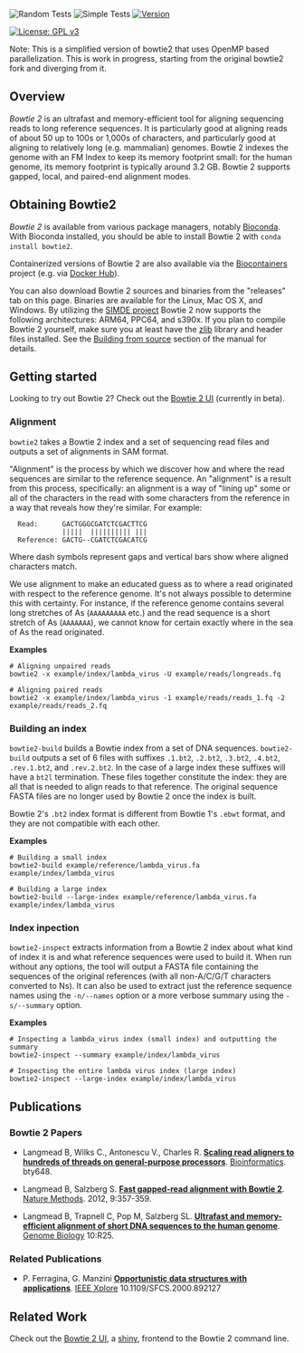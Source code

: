 
<!-- badges: start -->
![Random Tests](https://github.com/BenLangmead/bowtie2/actions/workflows/random-tests.yml/badge.svg)
![Simple Tests](https://github.com/BenLangmead/bowtie2/actions/workflows/simple-tests.yml/badge.svg)
[![Version](https://img.shields.io/badge/version-2.5.1-green.svg)](https://shields.io/)
<!-- [![Build Status](https://travis-ci.org/BenLangmead/bowtie2.svg?branch=master)](https://travis-ci.org/BenLangmead/bowtie2) -->
[![License: GPL v3](https://img.shields.io/badge/license-GPLv3-blue.svg)](https://www.gnu.org/licenses/gpl-3.0)
<!--badges: end -->

Note:
This is a simplified version of bowtie2 that uses OpenMP based parallelization.
This is work in progress, starting from the original bowtie2 fork and diverging from it.

## Overview

*Bowtie 2* is an ultrafast and memory-efficient tool for aligning sequencing reads
to long reference sequences. It is particularly good at aligning reads of about 50
up to 100s or 1,000s of characters, and particularly good at aligning to relatively
long (e.g. mammalian) genomes. Bowtie 2 indexes the genome with an FM Index to keep
its memory footprint small: for the human genome, its memory footprint is typically
around 3.2 GB. Bowtie 2 supports gapped, local, and paired-end alignment modes.

## Obtaining Bowtie2

*Bowtie 2* is available from various package managers, notably
[Bioconda](https://anaconda.org/bioconda/bowtie2). With Bioconda installed, you
should be able to install Bowtie 2 with `conda install bowtie2`.

Containerized versions of Bowtie 2 are also available via the
[Biocontainers](https://biocontainers.pro/) project (e.g. via
[Docker Hub](https://hub.docker.com/r/biocontainers/bowtie2/)).

You can also download Bowtie 2 sources and binaries from the
"releases" tab on this page. Binaries are available for the Linux,
Mac OS X, and Windows. By utilizing the [SIMDE project](https://github.com/simd-everywhere/simde)
Bowtie 2 now supports the following architectures: ARM64, PPC64, and
s390x.  If you plan to compile Bowtie 2 yourself, make sure you at least have
the [zlib](https://www.zlib.net) library and header files installed. See the
[Building from source](http://bowtie-bio.sourceforge.net/bowtie2/manual.shtml#building-from-source)
section of the manual for details.

## Getting started
Looking to try out Bowtie 2? Check out the [Bowtie 2 UI](http://bit.ly/bt2ui-beta) (currently in beta).

### Alignment
`bowtie2` takes a Bowtie 2 index and a set of sequencing read files and outputs a
set of alignments in SAM format.

"Alignment" is the process by which we discover how and where the read sequences are
similar to the reference sequence. An "alignment" is a result from this process,
specifically: an alignment is a way of "lining up" some or all of the characters in
the read with some characters from the reference in a way that reveals how they're
similar. For example:

```
  Read:      GACTGGGCGATCTCGACTTCG
             |||||  |||||||||| |||
  Reference: GACTG--CGATCTCGACATCG
```
Where dash symbols represent gaps and vertical bars show where aligned characters match.

We use alignment to make an educated guess as to where a read originated with
respect to the reference genome. It's not always possible to determine this with
certainty. For instance, if the reference genome contains several long stretches of
As (`AAAAAAAAA` etc.) and the read sequence is a short stretch of As (`AAAAAAA`), we
cannot know for certain exactly where in the sea of As the read originated.

**Examples**
```
# Aligning unpaired reads
bowtie2 -x example/index/lambda_virus -U example/reads/longreads.fq

# Aligning paired reads
bowtie2 -x example/index/lambda_virus -1 example/reads/reads_1.fq -2 example/reads/reads_2.fq
```

### Building an index

`bowtie2-build` builds a Bowtie index from a set of DNA sequences. `bowtie2-build`
outputs a set of 6 files with suffixes `.1.bt2`, `.2.bt2`, `.3.bt2`, `.4.bt2`,
`.rev.1.bt2`, and `.rev.2.bt2`. In the case of a large index these suffixes will
have a `bt2l` termination. These files together constitute the index: they are all
that is needed to align reads to that reference. The original sequence FASTA files
are no longer used by Bowtie 2 once the index is built.

Bowtie 2's `.bt2` index format is different from Bowtie 1's `.ebwt` format, and they
are not compatible with each other.

**Examples**
```
# Building a small index
bowtie2-build example/reference/lambda_virus.fa example/index/lambda_virus

# Building a large index
bowtie2-build --large-index example/reference/lambda_virus.fa example/index/lambda_virus
```

### Index inpection

`bowtie2-inspect` extracts information from a Bowtie 2 index about what kind of
index it is and what reference sequences were used to build it. When run without any
options, the tool will output a FASTA file containing the sequences of the original
references (with all non-A/C/G/T characters converted to Ns). It can also be used to
extract just the reference sequence names using the `-n/--names` option or a more
verbose summary using the `-s/--summary` option.

**Examples**
```
# Inspecting a lambda_virus index (small index) and outputting the summary
bowtie2-inspect --summary example/index/lambda_virus

# Inspecting the entire lambda virus index (large index)
bowtie2-inspect --large-index example/index/lambda_virus
```

## Publications

### Bowtie 2 Papers

- Langmead B, Wilks C., Antonescu V., Charles R. __[Scaling read aligners to hundreds of threads on general-purpose processors](https://doi.org/10.1093/bioinformatics/bty648)__. [Bioinformatics](https://academic.oup.com/bioinformatics). bty648.

- Langmead B, Salzberg S. __[Fast gapped-read alignment with Bowtie 2](http://www.nature.com/nmeth/journal/v9/n4/full/nmeth.1923.html)__. [Nature Methods](http://www.nature.com/nmeth). 2012, 9:357-359.

- Langmead B, Trapnell C, Pop M, Salzberg SL. __[Ultrafast and memory-efficient alignment of short DNA sequences to the human genome](https://genomebiology.biomedcentral.com/articles/10.1186/gb-2009-10-3-r25)__. [Genome Biology](https://genomebiology.biomedcentral.com/) 10:R25.

### Related Publications

- P. Ferragina, G. Manzini __[Opportunistic data structures with applications](https://ieeexplore.ieee.org/document/892127)__. [IEEE Xplore](http://genomebiology.com/) 10.1109/SFCS.2000.892127

## Related Work

Check out the [Bowtie 2 UI](http://bit.ly/bt2ui-beta), a [shiny](https://shiny.rstudio.com), frontend to the Bowtie 2 command line.
